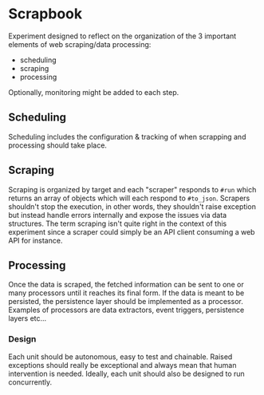 # Scrapbook

Experiment designed to reflect on the organization of the 3 important
elements of web scraping/data processing:

* scheduling
* scraping
* processing

Optionally, monitoring might be added to each step.

## Scheduling

Scheduling includes the configuration & tracking of when scrapping and processing
should take place.

## Scraping

Scraping is organized by target and each "scraper" responds to
`#run` which returns an array of objects which will each respond to
`#to_json`. Scrapers shouldn't stop the execution, in other words, they
shouldn't raise exception but instead handle errors internally and
expose the issues via data structures.
The term scraping isn't quite right in the context of this experiment
since a scraper could simply be an API client consuming a web API for
instance.

## Processing

Once the data is scraped, the fetched information can be sent to one or
many processors until it reaches its final form. If the data is meant to
be persisted, the persistence layer should be implemented as a processor.
Examples of processors are data extractors, event triggers, persistence
layers etc...

### Design

Each unit should be autonomous, easy to test and chainable. Raised
exceptions should really be exceptional and always mean that human
intervention is needed. Ideally, each unit should also be designed to
run concurrently.
